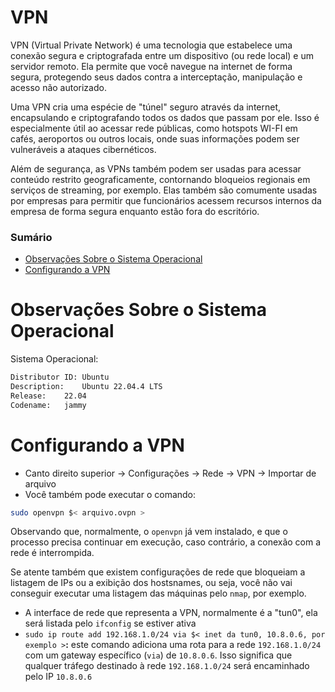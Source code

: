 # VPN

VPN (Virtual Private Network) é uma tecnologia que estabelece uma conexão segura e criptografada entre um dispositivo (ou rede local) e um servidor remoto. Ela permite que você navegue na internet de forma segura, protegendo seus dados contra a interceptação, manipulação e acesso não autorizado.

Uma VPN cria uma espécie de "túnel" seguro através da internet, encapsulando e criptografando todos os dados que passam por ele. Isso é especialmente útil ao acessar rede públicas, como hotspots WI-FI em cafés, aeroportos ou outros locais, onde suas informações podem ser vulneráveis a ataques cibernéticos.

Além de segurança, as VPNs também podem ser usadas para acessar conteúdo restrito geograficamente, contornando bloqueios regionais em serviços de streaming, por exemplo. Elas também são comumente usadas por empresas para permitir que funcionários acessem recursos internos da empresa de forma segura enquanto estão fora do escritório.

### Sumário

- [Observações Sobre o Sistema Operacional](#observacoes-sistema-operacional)
- [Configurando a VPN](#configurando-vpn)

# <a id="observacoes-sistema-operacional"></a>Observações Sobre o Sistema Operacional

Sistema Operacional:

```bash
Distributor ID:	Ubuntu
Description:	Ubuntu 22.04.4 LTS
Release:	22.04
Codename:	jammy
```

# <a id="configurando-vpn"></a>Configurando a VPN

- Canto direito superior -> Configurações -> Rede -> VPN -> Importar de arquivo
- Você também pode executar o comando:

```bash
sudo openvpn $< arquivo.ovpn >
```

Observando que, normalmente, o `openvpn` já vem instalado, e que o processo precisa continuar em execução, caso contrário, a conexão com a rede é interrompida.

Se atente também que existem configurações de rede que bloqueiam a listagem de IPs ou a exibição dos hostsnames, ou seja, você não vai conseguir executar uma listagem das máquinas pelo `nmap`, por exemplo.

- A interface de rede que representa a VPN, normalmente é a "tun0", ela será listada pelo `ifconfig` se estiver ativa
- `sudo ip route add 192.168.1.0/24 via $< inet da tun0, 10.8.0.6, por exemplo >`**:**  este comando adiciona uma rota para a rede `192.168.1.0/24` com um gateway específico (`via`) de `10.8.0.6`. Isso significa que qualquer tráfego destinado à rede `192.168.1.0/24` será encaminhado pelo IP `10.8.0.6`